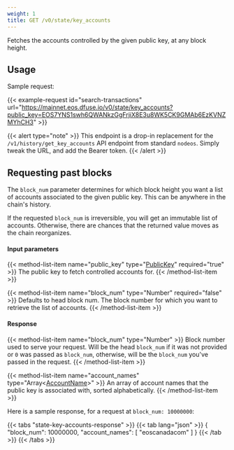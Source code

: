 ```yaml
---
weight: 1
title: GET /v0/state/key_accounts
---
```

Fetches the accounts controlled by the given public key, at any block height.

## Usage

Sample request:

{{< example-request id="search-transactions" url="https://mainnet.eos.dfuse.io/v0/state/key_accounts?public_key=EOS7YNS1swh6QWANkzGgFrjiX8E3u8WK5CK9GMAb6EzKVNZMYhCH3" >}}

{{< alert type="note" >}}
This endpoint is a drop-in replacement for the `/v1/history/get_key_accounts` API endpoint from standard `nodeos`. Simply tweak the URL, and add the Bearer token.
{{< /alert >}}

## Requesting past blocks

The `block_num` parameter determines for which block height you want a list of accounts associated to the given
public key. This can be anywhere in the chain's history.

If the requested `block_num` is irreversible, you will get an
immutable list of accounts. Otherwise, there are chances that the
returned value moves as the chain reorganizes.

#### Input parameters

{{< method-list-item name="public_key" type="[PublicKey](/eosio/reference/types/publickey)" required="true" >}}
  The public key to fetch controlled accounts for.
{{< /method-list-item >}}

{{< method-list-item name="block_num" type="Number" required="false" >}}
  Defaults to head block num. The block number for which you want to retrieve the list of accounts.
{{< /method-list-item >}}

#### Response

{{< method-list-item name="block_num" type="Number" >}}
  Block number used to serve your request. Will be the head `block_num` if it was not provided or `0` was passed as `block_num`, otherwise, will be the `block_num` you've passed in the request.
{{< /method-list-item >}}

{{< method-list-item name="account_names" type="Array&lt;[AccountName](/eosio/reference/types/accountname)&gt;" >}}
  An array of account names that the public key is associated with, sorted alphabetically.
{{< /method-list-item >}}

Here is a sample response, for a request at `block_num: 10000000`:

{{< tabs "state-key-accounts-response" >}}
{{< tab lang="json" >}}
{
  "block_num": 10000000,
  "account_names": [
    "eoscanadacom"
  ]
}
{{< /tab >}}
{{< /tabs >}}
